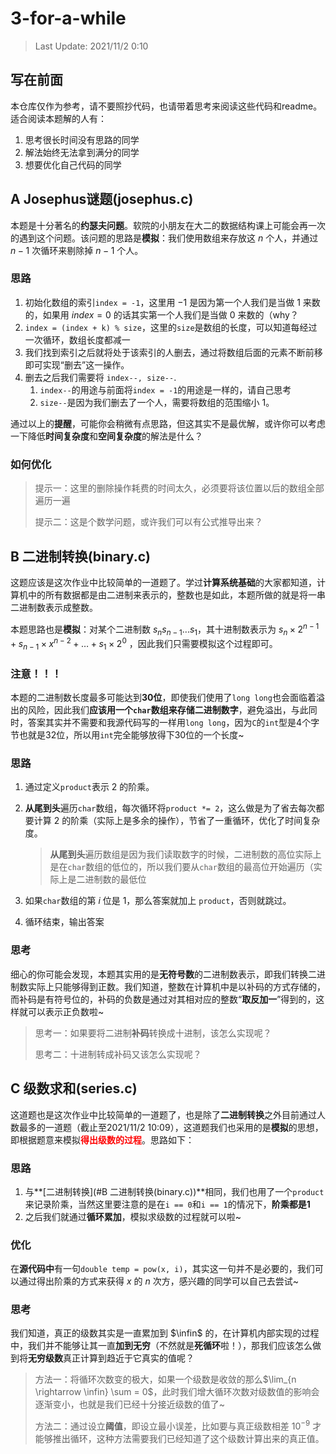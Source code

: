 # 3-for-a-while

> Last Update: 2021/11/2 0:10

## 写在前面

本仓库仅作为参考，请不要照抄代码，也请带着思考来阅读这些代码和readme。适合阅读本题解的人有：

1. 思考很长时间没有思路的同学
2. 解法始终无法拿到满分的同学
3. 想要优化自己代码的同学



## A Josephus谜题(josephus.c)

本题是十分著名的**约瑟夫问题**。软院的小朋友在大二的数据结构课上可能会再一次的遇到这个问题。该问题的思路是**模拟**：我们使用数组来存放这 $n$ 个人，并通过 $n - 1$ 次循环来剔除掉 $n - 1$ 个人。



### 思路

1. 初始化数组的索引`index = -1`，这里用 $-1$ 是因为第一个人我们是当做 $1$ 来数的，如果用 $index = 0$ 的话其实第一个人我们是当做 $0$ 来数的（why？
2. `index = (index + k) % size`，这里的`size`是数组的长度，可以知道每经过一次循环，数组长度都减一
3. 我们找到索引之后就将处于该索引的人删去，通过将数组后面的元素不断前移即可实现“删去”这一操作。
4. 删去之后我们需要将 `index--, size--`.
	1. `index--`的用途与前面将`index = -1`的用途是一样的，请自己思考
	2. `size--`是因为我们删去了一个人，需要将数组的范围缩小 $1$。

通过以上的**提醒**，可能你会稍微有点思路，但这其实不是最优解，或许你可以考虑一下降低**时间复杂度**和**空间复杂度**的解法是什么？

### 如何优化

> 提示一：这里的删除操作耗费的时间太久，必须要将该位置以后的数组全部遍历一遍
>
> 提示二：这是个数学问题，或许我们可以有公式推导出来？





## B 二进制转换(binary.c)

这题应该是这次作业中比较简单的一道题了。学过**计算系统基础**的大家都知道，计算机中的所有数据都是由二进制来表示的，整数也是如此，本题所做的就是将一串二进制数表示成整数。

本题思路也是**模拟**：对某个二进制数 $s_ns_{n-1}...s_1$，其十进制数表示为 $s_n \times 2^{n-1} + s_{n-1} \times x^{n-2} + \dots + s_1 \times 2^0$ ，因此我们只需要模拟这个过程即可。



### 注意！！！

本题的二进制数长度最多可能达到**30位**，即使我们使用了`long long`也会面临着溢出的风险，因此我们**应该用一个`char`数组来存储二进制数字**，避免溢出，与此同时，答案其实并不需要和我源代码写的一样用`long long`，因为`C`的`int`型是4个字节也就是32位，所以用`int`完全能够放得下30位的一个长度~

### 思路

1. 通过定义`product`表示 $2$ 的阶乘。

2. **从尾到头**遍历`char`数组，每次循环将`product *= 2`，这么做是为了省去每次都要计算 $2$ 的阶乘（实际上是多余的操作），节省了一重循环，优化了时间复杂度。

	> **从尾到头**遍历数组是因为我们读取数字的时候，二进制数的高位实际上是在`char`数组的低位的，所以我们要从`char`数组的最高位开始遍历（实际上是二进制数的最低位

3. 如果`char`数组的第 $i$ 位是 $1$，那么答案就加上 `product`，否则就跳过。

4. 循环结束，输出答案

### 思考

细心的你可能会发现，本题其实用的是**无符号数**的二进制数表示，即我们转换二进制数实际上只能够得到正数。我们知道，整数在计算机中是以补码的方式存储的，而补码是有符号位的，补码的负数是通过对其相对应的整数“**取反加一**”得到的，这样就可以表示正负数啦~

> 思考一：如果要将二进制**补码**转换成十进制，该怎么实现呢？
>
> 思考二：十进制转成补码又该怎么实现呢？





## C 级数求和(series.c)

这道题也是这次作业中比较简单的一道题了，也是除了**二进制转换**之外目前通过人数最多的一道题（截止至2021/11/2 10:09），这道题我们也采用的是**模拟**的思想，即根据题意来模拟<span style = 'color: red'>**得出级数的过程**</span>。思路如下：



### 思路

1. 与**[二进制转换](#B 二进制转换(binary.c))**相同，我们也用了一个`product`来记录阶乘，当然这里要注意的是在`i == 0`和`i == 1`的情况下，**阶乘都是1**
2. 之后我们就通过**循环累加**，模拟求级数的过程就可以啦~

### 优化

在**源代码中**有一句`double temp = pow(x, i)`，其实这一句并不是必要的，我们可以通过得出阶乘的方式来获得 $x$ 的 $n$ 次方，感兴趣的同学可以自己去尝试~

### 思考

我们知道，真正的级数其实是一直累加到 $\infin$ 的，在计算机内部实现的过程中，我们并不能够让其一直**加到无穷**（不然就是**死循环**啦！），那我们应该怎么做到将**无穷级数**真正计算到趋近于它真实的值呢？

> 方法一：将循环次数变的极大，如果一个级数是收敛的那么$\lim_{n \rightarrow \infin} \sum = 0$，此时我们增大循环次数对级数值的影响会逐渐变小，也就是我们已经十分接近级数的值了~
>
> 方法二：通过设立**阈值**，即设立最小误差，比如要与真正级数相差 $10^{-9}$ 才能够推出循环，这种方法需要我们已经知道了这个级数计算出来的真正值。  
